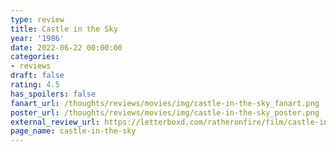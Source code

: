 ```yaml
---
type: review
title: Castle in the Sky
year: '1986'
date: 2022-06-22 00:00:00
categories:
- reviews
draft: false
rating: 4.5
has_spoilers: false
fanart_url: /thoughts/reviews/movies/img/castle-in-the-sky_fanart.png
poster_url: /thoughts/reviews/movies/img/castle-in-the-sky_poster.png
external_review_url: https://letterboxd.com/ratheronfire/film/castle-in-the-sky/
page_name: castle-in-the-sky
---
```


